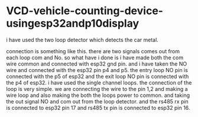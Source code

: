 # VCD-vehicle-counting-device-usingesp32andp10display
i have used the two loop detector which detects the car metal. 

connection is something like this. there are two signals comes out from each loop com and No. so what have i done is i have made both the com wire common and connected with esp32 gnd pin. and i have taken the NO wire and connected with the esp32 pin p4 and p5. the entry loop NO pin is connected with the p5 of esp32 and the exit loop NO pin is connected with the p4 of esp32. i have used the single channel loops. the connection of the loop is very simple. we are connecting the wire to the pin 1,2 and making a wire loop and also making the both the loops power to common. and taking the out signal NO and com out from the loop detector. and the rs485 rx pin is connected to esp32 pin 17 and rs485 tx pin is connected to esp32 pin 16.
